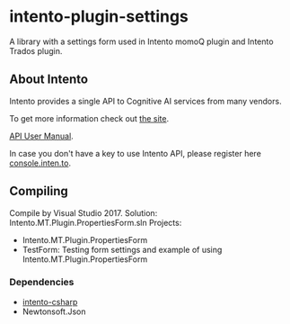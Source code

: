# intento-plugin-settings

A library with a settings form used in Intento momoQ plugin and Intento Trados plugin.

## About Intento

Intento provides a single API to Cognitive AI services from many vendors.

To get more information check out [the site](https://inten.to/).

[API User Manual](https://github.com/intento/intento-api).

In case you don't have a key to use Intento API, please register here [console.inten.to](https://console.inten.to).

## Compiling

Compile by Visual Studio 2017. 
Solution: Intento.MT.Plugin.PropertiesForm.sln
Projects: 
- Intento.MT.Plugin.PropertiesForm
- TestForm: Testing form settings and example of using Intento.MT.Plugin.PropertiesForm

### Dependencies

- [intento-csharp](https://github.com/intento/intento-csharp)
- Newtonsoft.Json


